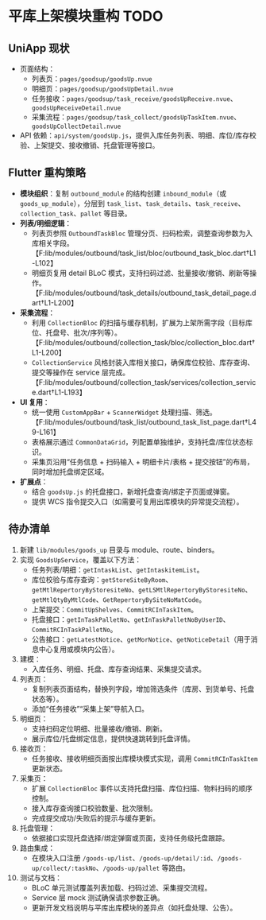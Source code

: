# 平库上架模块重构 TODO

## UniApp 现状
- 页面结构：
  - 列表页：`pages/goodsup/goodsUp.nvue`
  - 明细页：`pages/goodsup/goodsUpDetail.nvue`
  - 任务接收：`pages/goodsup/task_receive/goodsUpReceive.nvue`、`goodsUpReceiveDetail.nvue`
  - 采集流程：`pages/goodsup/task_collect/goodsUpTaskItem.nvue`、`goodsUpCollectDetail.nvue`
- API 依赖：`api/system/goodsUp.js`，提供入库任务列表、明细、库位/库存校验、上架提交、接收撤销、托盘管理等接口。

## Flutter 重构策略
- **模块组织**：复制 `outbound_module` 的结构创建 `inbound_module`（或 `goods_up_module`），分层到 `task_list`、`task_details`、`task_receive`、`collection_task`、`pallet` 等目录。
- **列表/明细逻辑**：
  - 列表页参照 `OutboundTaskBloc` 管理分页、扫码检索，调整查询参数为入库相关字段。【F:lib/modules/outbound/task_list/bloc/outbound_task_bloc.dart†L1-L102】
  - 明细页复用 detail BLoC 模式，支持扫码过滤、批量接收/撤销、刷新等操作。【F:lib/modules/outbound/task_details/outbound_task_detail_page.dart†L1-L200】
- **采集流程**：
  - 利用 `CollectionBloc` 的扫描与缓存机制，扩展为上架所需字段（目标库位、托盘号、批次/序列等）。【F:lib/modules/outbound/collection_task/bloc/collection_bloc.dart†L1-L200】
  - `CollectionService` 风格封装入库相关接口，确保库位校验、库存查询、提交等操作在 service 层完成。【F:lib/modules/outbound/collection_task/services/collection_service.dart†L1-L193】
- **UI 复用**：
  - 统一使用 `CustomAppBar` + `ScannerWidget` 处理扫描、筛选。【F:lib/modules/outbound/task_list/outbound_task_list_page.dart†L49-L161】
  - 表格展示通过 `CommonDataGrid`，列配置单独维护，支持托盘/库位状态标识。
  - 采集页沿用“任务信息 + 扫码输入 + 明细卡片/表格 + 提交按钮”的布局，同时增加托盘绑定区域。
- **扩展点**：
  - 结合 `goodsUp.js` 的托盘接口，新增托盘查询/绑定子页面或弹窗。
  - 提供 WCS 指令提交入口（如需要可复用出库模块的异常提交流程）。

## 待办清单
1. 新建 `lib/modules/goods_up` 目录与 module、route、binders。
2. 实现 `GoodsUpService`，覆盖以下方法：
   - 任务列表/明细：`getIntaskList`、`getIntaskitemList`。
   - 库位校验与库存查询：`getStoreSiteByRoom`、`getMtlRepertoryByStoresiteNo`、`getLSMtlRepertoryByStoresiteNo`、`getMtlQtyByMtlCode`、`GetRepertoryBySiteNoMatCode`。
   - 上架提交：`CommitUpShelves`、`CommitRCInTaskItem`。
   - 托盘接口：`getInTaskPalletNo`、`getInTaskPalletNoByUserID`、`CommitRCInTaskPalletNo`。
   - 公告接口：`getLatestNotice`、`getMorNotice`、`getNoticeDetail`（用于消息中心复用或模块内公告）。
3. 建模：
   - 入库任务、明细、托盘、库存查询结果、采集提交请求。
4. 列表页：
   - 复制列表页面结构，替换列字段，增加筛选条件（库房、到货单号、托盘状态等）。
   - 添加“任务接收”“采集上架”导航入口。
5. 明细页：
   - 支持扫码定位明细、批量接收/撤销、刷新。
   - 展示库位/托盘绑定信息，提供快速跳转到托盘详情。
6. 接收页：
   - 任务接收、接收明细页面按出库模块模式实现，调用 `CommitRCInTaskItem` 更新状态。
7. 采集页：
   - 扩展 `CollectionBloc` 事件以支持托盘扫描、库位扫描、物料扫码的顺序控制。
   - 接入库存查询接口校验数量、批次限制。
   - 完成提交成功/失败后的提示与缓存更新。
8. 托盘管理：
   - 依据接口实现托盘选择/绑定弹窗或页面，支持任务级托盘跟踪。
9. 路由集成：
   - 在模块入口注册 `/goods-up/list`、`/goods-up/detail/:id`、`/goods-up/collect/:taskNo`、`/goods-up/pallet` 等路由。
10. 测试与文档：
    - BLoC 单元测试覆盖列表加载、扫码过滤、采集提交流程。
    - Service 层 mock 测试确保请求参数正确。
    - 更新开发文档说明与平库出库模块的差异点（如托盘处理、公告）。
